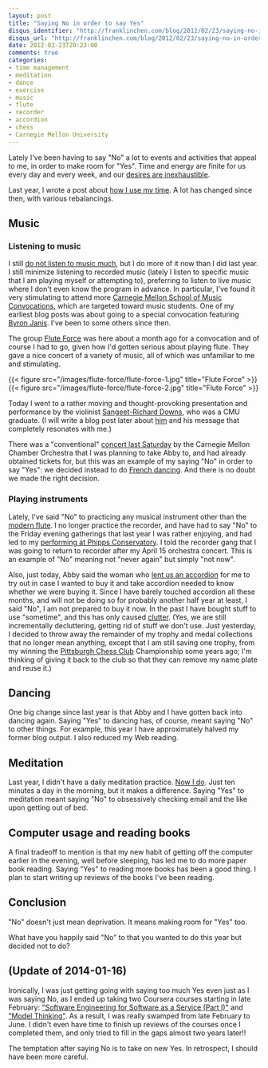 ```yaml
---
layout: post
title: "Saying No in order to say Yes"
disqus_identifier: "http://franklinchen.com/blog/2012/02/23/saying-no-in-order-to-say-yes/"
disqus_url: "http://franklinchen.com/blog/2012/02/23/saying-no-in-order-to-say-yes/"
date: 2012-02-23T20:23:00
comments: true
categories:
- time management
- meditation
- dance
- exercise
- music
- flute
- recorder
- accordion
- chess
- Carnegie Mellon University
---
```

Lately I've been having to say "No" a lot to events and activities that appeal to me, in order to make room for "Yes". Time and energy are finite for us every day and every week, and our [desires are inexhaustible](http://buddhism.about.com/b/2011/12/12/desires-are-inexhaustible.htm).

Last year, I wrote a post about [how I use my time](/blog/2011/10/18/disagreement-on-the-use-of-time/). A lot has changed since then, with various rebalancings.

<!--more-->

## Music

### Listening to music

I still [do not listen to music much](/blog/2011/10/02/i-love-music-but-rarely-listen-to-it-now/), but I do more of it now than I did last year. I still minimize listening to recorded music (lately I listen to specific music that I am playing myself or attempting to), preferring to listen to live music where I don't even know the program in advance. In particular, I've found it very stimulating to attend more [Carnegie Mellon School of Music Convocations](http://music.cmu.edu/index.php?sub_page=events), which are targeted toward music students. One of my earliest blog posts was about going to a special convocation featuring [Byron Janis](/blog/2011/09/22/byron-janis-on-overcoming-adversity). I've been to some others since then.

The group [Flute Force](http://www.fluteforce.org/) was here about a month ago for a convocation and of course I had to go, given how I'd gotten serious about playing flute. They gave a nice concert of a variety of music, all of which was unfamiliar to me and stimulating.

{{< figure src="/images/flute-force/flute-force-1.jpg" title="Flute Force" >}}
{{< figure src="/images/flute-force/flute-force-2.jpg" title="Flute Force" >}}

Today I went to a rather moving and thought-provoking presentation and performance by the violinist [Sangeet-Richard Downs](http://www.myspace.com/sangeetosho), who was a CMU graduate. (I will write a blog post later about [him](http://www.facebook.com/RichardDownsmusic) and his message that completely resonates with me.)

There was a "conventional" [concert last Saturday](http://www.shadysideacademy.org/page.cfm?p=8593) by the Carnegie Mellon Chamber Orchestra that I was planning to take Abby to, and had already obtained tickets for, but this was an example of my saying "No" in order to say "Yes": we decided instead to do [French dancing](/blog/2012/02/20/enjoying-more-french-dancing-in-pittsburgh). And there is no doubt we made the right decision.

### Playing instruments

Lately, I've said "No" to practicing any musical instrument other than the [modern flute](/blog/2012/02/22/flute-progress-still-hanging-in-there). I no longer practice the recorder, and have had to say "No" to the Friday evening gatherings that last year I was rather enjoying, and had led to my [performing at Phipps Conservatory](/blog/2011/12/05/busy-evening-performing-at-phipps-followed-by-rehearsal-for-another-gig/). I told the recorder gang that I was going to return to recorder after my April 15 orchestra concert. This is an example of "No" meaning not "never again" but simply "not now".

Also, just today, Abby said the woman who [lent us an accordion](/blog/2011/09/24/roaring-like-a-lion-on-a-saturday-morning/) for me to try out in case I wanted to buy it and take accordion needed to know whether we were buying it. Since I have barely touched accordion all these months, and will not be doing so for probably another half year at least, I said "No", I am not prepared to buy it now. In the past I have bought stuff to use "sometime", and this has only caused [clutter](/blog/2011/10/19/really-taking-up-the-challenge-of-minimalism/). (Yes, we are still incrementally decluttering, getting rid of stuff we don't use. Just yesterday, I decided to throw away the remainder of my trophy and medal collections that no longer mean anything, except that I am still saving one trophy, from my winning the [Pittsburgh Chess Club](http://pittsburghcc.org/) Championship some years ago; I'm thinking of giving it back to the club so that they can remove my name plate and reuse it.)

## Dancing

One big change since last year is that Abby and I have gotten back into dancing again. Saying "Yes" to dancing has, of course, meant saying "No" to other things. For example, this year I have approximately halved my former blog output. I also reduced my Web reading.

## Meditation

Last year, I didn't have a daily meditation practice. [Now I do](/blog/2012/02/02/2-new-daily-habits-of-mine-in-a-distracting-world/). Just ten minutes a day in the morning, but it makes a difference. Saying "Yes" to meditation meant saying "No" to obsessively checking email and the like upon getting out of bed.

## Computer usage and reading books

A final tradeoff to mention is that my new habit of getting off the computer earlier in the evening, well before sleeping, has led me to do more paper book reading. Saying "Yes" to reading more books has been a good thing. I plan to start writing up reviews of the books I've been reading.

## Conclusion

"No" doesn't just mean deprivation. It means making room for "Yes" too.

What have you happily said "No" to that you wanted to do this year but decided not to do?

## (Update of 2014-01-16)

Ironically, I was just getting going with saying too much Yes even just as I was saying No, as I ended up taking two Coursera courses starting in late February: ["Software Engineering for Software as a Service (Part I)"](/blog/2012/04/13/free-course-review-software-engineering-for-software-as-a-service-part-i-from-coursera/) and ["Model Thinking"](/blog/2012/06/16/review-of-coursera-course-model-thinking/). As a result, I was really swamped from late February to June. I didn't even have time to finish up reviews of the courses once I completed them, and only tried to fill in the gaps almost two years later!!

The temptation after saying No is to take on new Yes. In retrospect, I should have been more careful.
